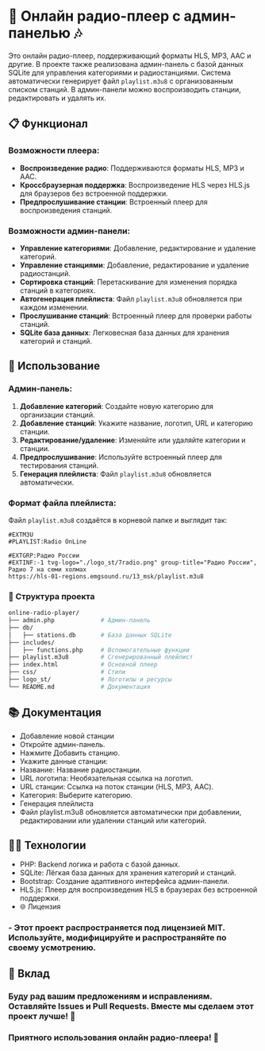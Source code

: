 # 🎵 Онлайн радио-плеер с админ-панелью 🎶

Это онлайн радио-плеер, поддерживающий форматы HLS, MP3, AAC и другие. В проекте также реализована админ-панель с базой данных SQLite для управления категориями и радиостанциями. Система автоматически генерирует файл `playlist.m3u8` с организованным списком станций. В админ-панели можно воспроизводить станции, редактировать и удалять их.

## 📋 Функционал

### Возможности плеера:
- **Воспроизведение радио**: Поддерживаются форматы HLS, MP3 и AAC.
- **Кроссбраузерная поддержка**: Воспроизведение HLS через HLS.js для браузеров без встроенной поддержки.
- **Предпрослушивание станции**: Встроенный плеер для воспроизведения станций.

### Возможности админ-панели:
- **Управление категориями**: Добавление, редактирование и удаление категорий.
- **Управление станциями**: Добавление, редактирование и удаление радиостанций.
- **Сортировка станций**: Перетаскивание для изменения порядка станций в категориях.
- **Автогенерация плейлиста**: Файл `playlist.m3u8` обновляется при каждом изменении.
- **Прослушивание станций**: Встроенный плеер для проверки работы станций.
- **SQLite база данных**: Легковесная база данных для хранения категорий и станций.

## 🚀 Использование

### Админ-панель:
1. **Добавление категорий**: Создайте новую категорию для организации станций.
2. **Добавление станций**: Укажите название, логотип, URL и категорию станции.
3. **Редактирование/удаление**: Изменяйте или удаляйте категории и станции.
4. **Предпрослушивание**: Используйте встроенный плеер для тестирования станций.
5. **Генерация плейлиста**: Файл `playlist.m3u8` обновляется автоматически.

### Формат файла плейлиста:
Файл `playlist.m3u8` создаётся в корневой папке и выглядит так:

```m3u
#EXTM3U
#PLAYLIST:Radio OnLine

#EXTGRP:Радио России
#EXTINF:-1 tvg-logo="./logo_st/7radio.png" group-title="Радио России", Радио 7 на семи холмах
https://hls-01-regions.emgsound.ru/13_msk/playlist.m3u8
```
### 📂 Структура проекта
```bash
online-radio-player/
├── admin.php             # Админ-панель
├── db/
│   ├── stations.db       # База данных SQLite
├── includes/
│   ├── functions.php     # Вспомогательные функции
├── playlist.m3u8         # Сгенерированный плейлист
├── index.html            # Основной плеер
├── css/                  # Стили
├── logo_st/              # Логотипы и ресурсы
└── README.md             # Документация
```
## 📚 Документация

- Добавление новой станции
- Откройте админ-панель.
- Нажмите Добавить станцию.
- Укажите данные станции:
- Название: Название радиостанции.
- URL логотипа: Необязательная ссылка на логотип.
- URL станции: Ссылка на поток станции (HLS, MP3, AAC).
- Категория: Выберите категорию.
- Генерация плейлиста
- Файл playlist.m3u8 обновляется автоматически при добавлении, редактировании или удалении станций или категорий.

## 🧑‍💻 Технологии

- PHP: Backend логика и работа с базой данных.
- SQLite: Лёгкая база данных для хранения категорий и станций.
- Bootstrap: Создание адаптивного интерфейса админ-панели.
- HLS.js: Плеер для воспроизведения HLS в браузерах без встроенной поддержки.
- 🌐 Лицензия

### - Этот проект распространяется под лицензией MIT. Используйте, модифицируйте и распространяйте по своему усмотрению.

## 🙌 Вклад

### Буду рад вашим предложениям и исправлениям. Оставляйте Issues и Pull Requests. Вместе мы сделаем этот проект лучше! 🚀

### Приятного использования онлайн радио-плеера! 🎵
